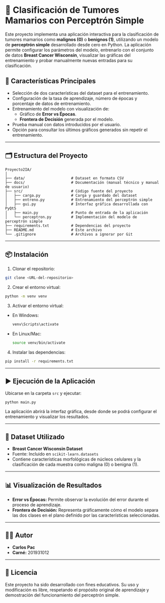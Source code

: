 
# 🧠 Clasificación de Tumores Mamarios con Perceptrón Simple

Este proyecto implementa una aplicación interactiva para la clasificación de tumores mamarios como **malignos (0)** o **benignos (1)**, utilizando un modelo de **perceptrón simple** desarrollado desde cero en Python. La aplicación permite configurar los parámetros del modelo, entrenarlo con el conjunto de datos **Breast Cancer Wisconsin**, visualizar las gráficas del entrenamiento y probar manualmente nuevas entradas para su clasificación.

## 🚀 Características Principales

- Selección de dos características del dataset para el entrenamiento.
- Configuración de la tasa de aprendizaje, número de épocas y porcentaje de datos de entrenamiento.
- Entrenamiento del modelo con visualización de:
  - Gráfico de **Error vs Épocas**.
  - **Frontera de Decisión** generada por el modelo.
- Prueba manual con datos introducidos por el usuario.
- Opción para consultar los últimos gráficos generados sin repetir el entrenamiento.

---

## 🗂️ Estructura del Proyecto

```
Proyecto2IA/
│
├── data/                     # Dataset en formato CSV
├── docs/                     # Documentación (manual técnico y manual de usuario)
├── src/                      # Código fuente del proyecto
│   ├── carga.py              # Carga y guardado del dataset
│   ├── entreno.py            # Entrenamiento del perceptrón simple
│   ├── gui.py                # Interfaz gráfica desarrollada con PyQt5
│   ├── main.py               # Punto de entrada de la aplicación
│   └── perceptron.py         # Implementación del modelo de perceptrón simple
├── requirements.txt          # Dependencias del proyecto
├── README.md                 # Este archivo
└── .gitignore                # Archivos a ignorar por Git
```

---

## 📦 Instalación

1. Clonar el repositorio:
```bash
git clone <URL-del-repositorio>
```

2. Crear el entorno virtual:
```bash
python -m venv venv
```

3. Activar el entorno virtual:
- En Windows:
  ```bash
  venv\Scripts\activate
  ```
- En Linux/Mac:
  ```bash
  source venv/bin/activate
  ```

4. Instalar las dependencias:
```bash
pip install -r requirements.txt
```

---

## ▶️ Ejecución de la Aplicación

Ubicarse en la carpeta `src` y ejecutar:

```bash
python main.py
```

La aplicación abrirá la interfaz gráfica, desde donde se podrá configurar el entrenamiento y visualizar los resultados.

---

## 📂 Dataset Utilizado

- **Breast Cancer Wisconsin Dataset**  
- Fuente: Incluido en `scikit-learn.datasets`  
- Contiene características morfológicas de núcleos celulares y la clasificación de cada muestra como maligna (0) o benigna (1).

---

## 📊 Visualización de Resultados

- **Error vs Épocas:** Permite observar la evolución del error durante el proceso de aprendizaje.
- **Frontera de Decisión:** Representa gráficamente cómo el modelo separa las dos clases en el plano definido por las características seleccionadas.

---

## 👨‍💻 Autor

- **Carlos Pac**  
- **Carné:** 201931012

---

## 📜 Licencia

Este proyecto ha sido desarrollado con fines educativos. Su uso y modificación es libre, respetando el propósito original de aprendizaje y demostración del funcionamiento del perceptrón simple.
